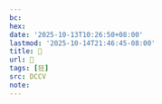 ```yaml
---
bc:
hex:
date: '2025-10-13T10:26:50+08:00'
lastmod: '2025-10-14T21:46:45-08:00'
title: 􀭑
url: 􀭑
tags: [狂]
src: DCCV
note:
---
```

